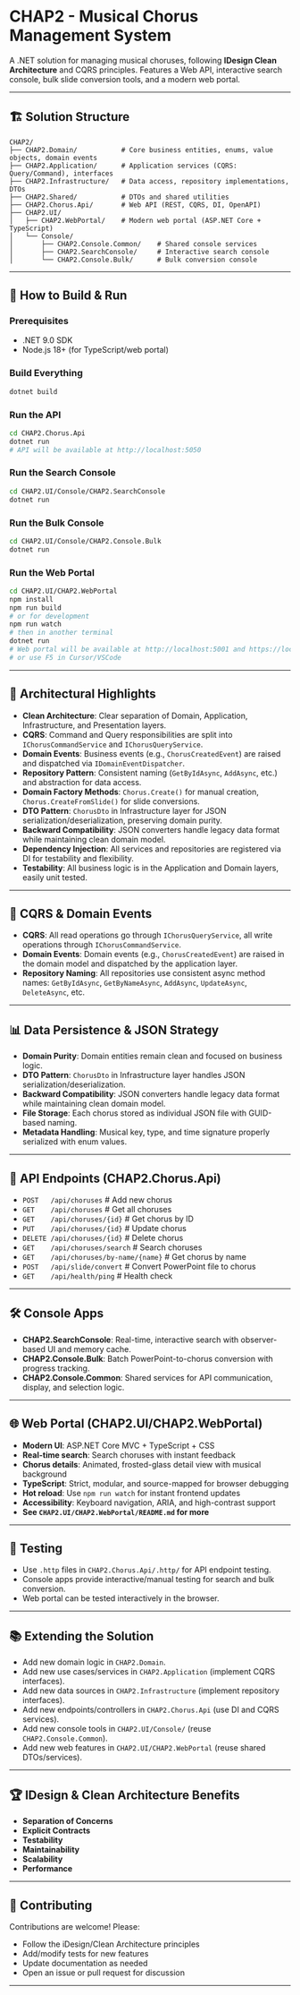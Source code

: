 # CHAP2 - Musical Chorus Management System

A .NET solution for managing musical choruses, following **IDesign Clean Architecture** and CQRS principles. Features a Web API, interactive search console, bulk slide conversion tools, and a modern web portal.

---

## 🏗️ Solution Structure

```
CHAP2/
├── CHAP2.Domain/           # Core business entities, enums, value objects, domain events
├── CHAP2.Application/      # Application services (CQRS: Query/Command), interfaces
├── CHAP2.Infrastructure/   # Data access, repository implementations, DTOs
├── CHAP2.Shared/           # DTOs and shared utilities
├── CHAP2.Chorus.Api/       # Web API (REST, CQRS, DI, OpenAPI)
├── CHAP2.UI/
│   ├── CHAP2.WebPortal/    # Modern web portal (ASP.NET Core + TypeScript)
│   └── Console/
│       ├── CHAP2.Console.Common/    # Shared console services
│       ├── CHAP2.SearchConsole/     # Interactive search console
│       └── CHAP2.Console.Bulk/      # Bulk conversion console
```

---

## 🚀 How to Build & Run

### Prerequisites
- .NET 9.0 SDK
- Node.js 18+ (for TypeScript/web portal)

### Build Everything
```bash
dotnet build
```

### Run the API
```bash
cd CHAP2.Chorus.Api
dotnet run
# API will be available at http://localhost:5050
```

### Run the Search Console
```bash
cd CHAP2.UI/Console/CHAP2.SearchConsole
dotnet run
```

### Run the Bulk Console
```bash
cd CHAP2.UI/Console/CHAP2.Console.Bulk
dotnet run
```

### Run the Web Portal
```bash
cd CHAP2.UI/CHAP2.WebPortal
npm install
npm run build
# or for development
npm run watch
# then in another terminal
dotnet run
# Web portal will be available at http://localhost:5001 and https://localhost:7000
# or use F5 in Cursor/VSCode
```

---

## 🧩 Architectural Highlights

- **Clean Architecture**: Clear separation of Domain, Application, Infrastructure, and Presentation layers.
- **CQRS**: Command and Query responsibilities are split into `IChorusCommandService` and `IChorusQueryService`.
- **Domain Events**: Business events (e.g., `ChorusCreatedEvent`) are raised and dispatched via `IDomainEventDispatcher`.
- **Repository Pattern**: Consistent naming (`GetByIdAsync`, `AddAsync`, etc.) and abstraction for data access.
- **Domain Factory Methods**: `Chorus.Create()` for manual creation, `Chorus.CreateFromSlide()` for slide conversions.
- **DTO Pattern**: `ChorusDto` in Infrastructure layer for JSON serialization/deserialization, preserving domain purity.
- **Backward Compatibility**: JSON converters handle legacy data format while maintaining clean domain model.
- **Dependency Injection**: All services and repositories are registered via DI for testability and flexibility.
- **Testability**: All business logic is in the Application and Domain layers, easily unit tested.

---

## 🧠 CQRS & Domain Events

- **CQRS**: All read operations go through `IChorusQueryService`, all write operations through `IChorusCommandService`.
- **Domain Events**: Domain events (e.g., `ChorusCreatedEvent`) are raised in the domain model and dispatched by the application layer.
- **Repository Naming**: All repositories use consistent async method names: `GetByIdAsync`, `GetByNameAsync`, `AddAsync`, `UpdateAsync`, `DeleteAsync`, etc.

---

## 📊 Data Persistence & JSON Strategy

- **Domain Purity**: Domain entities remain clean and focused on business logic.
- **DTO Pattern**: `ChorusDto` in Infrastructure layer handles JSON serialization/deserialization.
- **Backward Compatibility**: JSON converters handle legacy data format while maintaining clean domain model.
- **File Storage**: Each chorus stored as individual JSON file with GUID-based naming.
- **Metadata Handling**: Musical key, type, and time signature properly serialized with enum values.

---

## 📝 API Endpoints (CHAP2.Chorus.Api)
- `POST   /api/choruses`              # Add new chorus
- `GET    /api/choruses`              # Get all choruses
- `GET    /api/choruses/{id}`         # Get chorus by ID
- `PUT    /api/choruses/{id}`         # Update chorus
- `DELETE /api/choruses/{id}`         # Delete chorus
- `GET    /api/choruses/search`       # Search choruses
- `GET    /api/choruses/by-name/{name}` # Get chorus by name
- `POST   /api/slide/convert`         # Convert PowerPoint file to chorus
- `GET    /api/health/ping`           # Health check

---

## 🛠️ Console Apps
- **CHAP2.SearchConsole**: Real-time, interactive search with observer-based UI and memory cache.
- **CHAP2.Console.Bulk**: Batch PowerPoint-to-chorus conversion with progress tracking.
- **CHAP2.Console.Common**: Shared services for API communication, display, and selection logic.

---

## 🌐 Web Portal (CHAP2.UI/CHAP2.WebPortal)
- **Modern UI**: ASP.NET Core MVC + TypeScript + CSS
- **Real-time search**: Search choruses with instant feedback
- **Chorus details**: Animated, frosted-glass detail view with musical background
- **TypeScript**: Strict, modular, and source-mapped for browser debugging
- **Hot reload**: Use `npm run watch` for instant frontend updates
- **Accessibility**: Keyboard navigation, ARIA, and high-contrast support
- **See `CHAP2.UI/CHAP2.WebPortal/README.md` for more**

---

## 🧪 Testing
- Use `.http` files in `CHAP2.Chorus.Api/.http/` for API endpoint testing.
- Console apps provide interactive/manual testing for search and bulk conversion.
- Web portal can be tested interactively in the browser.

---

## 📚 Extending the Solution
- Add new domain logic in `CHAP2.Domain`.
- Add new use cases/services in `CHAP2.Application` (implement CQRS interfaces).
- Add new data sources in `CHAP2.Infrastructure` (implement repository interfaces).
- Add new endpoints/controllers in `CHAP2.Chorus.Api` (use DI and CQRS services).
- Add new console tools in `CHAP2.UI/Console/` (reuse `CHAP2.Console.Common`).
- Add new web features in `CHAP2.UI/CHAP2.WebPortal` (reuse shared DTOs/services).

---

## 🏆 IDesign & Clean Architecture Benefits
- **Separation of Concerns**
- **Explicit Contracts**
- **Testability**
- **Maintainability**
- **Scalability**
- **Performance**

---

## 🤝 Contributing

Contributions are welcome! Please:
- Follow the iDesign/Clean Architecture principles
- Add/modify tests for new features
- Update documentation as needed
- Open an issue or pull request for discussion

--- 